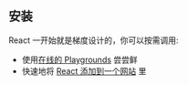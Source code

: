 ## 安装
React 一开始就是梯度设计的，你可以按需调用:

- 使用[在线的 Playgrounds](/docs/getting-started.html#online-playgrounds) 尝尝鲜
- 快速地将 [React 添加到一个网站](/docs/add-react-to-a-website.html) 里 <script> 标签
- 如果你期待一个功能强大的 JavaScript 工具链，请[创建一个全新的 React 应用](/docs/create-a-new-react-app.html)

作为来自 [CDN](/docs/cdn-links.html) 的一个 <script> 标签，或者作为 [npm](https://www.npmjs.com) 里的一个 react 包，你都可以使用到 React
